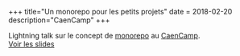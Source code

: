 +++
title="Un monorepo pour les petits projets"
date = 2018-02-20
description="CaenCamp"
+++

Lightning talk sur le concept de [monorepo](https://en.wikipedia.org/wiki/Monorepo) au [CaenCamp](https://caen.camp/talks/edition-36-introduction-au-devops).    
[Voir les slides](http://slides.com/alexisjanvier-1/monorepo)
